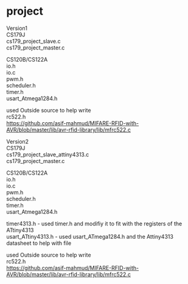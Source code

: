 # project

Version1 <br />
CS179J <br />
cs179_project_slave.c <br />
cs179_project_master.c <br />

CS120B/CS122A <br />
io.h <br />
io.c <br />
pwm.h <br />
scheduler.h <br />
timer.h <br />
usart_Atmega1284.h <br />

used Outside source to help write <br />
rc522.h <br />
https://github.com/asif-mahmud/MIFARE-RFID-with-AVR/blob/master/lib/avr-rfid-library/lib/mfrc522.c <br />

Version2 <br />
CS179J <br />
cs179_project_slave_attiny4313.c <br />
cs179_project_master.c <br />

CS120B/CS122A <br />
io.h <br />
io.c <br />
pwm.h <br />
scheduler.h <br />
timer.h <br />
usart_Atmega1284.h <br />

timer4313.h - used timer.h and modifiy it to fit with the registers of the ATtiny4313 <br />
usart_ATtiny4313.h - used usart_ATmega1284.h and the Attiny4313 datasheet to help with file <br />

used Outside source to help write <br />
rc522.h <br />
https://github.com/asif-mahmud/MIFARE-RFID-with-AVR/blob/master/lib/avr-rfid-library/lib/mfrc522.c <br />

